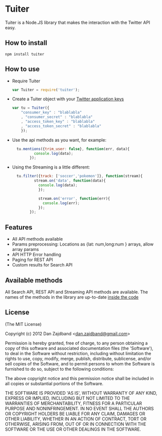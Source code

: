 # Tuiter

Tuiter is a Node.JS library that makes the interaction with the Twitter API easy.

## How to install

    npm install tuiter

## How to use

+ Require Tuiter
    ```js
    var Tuiter = require('tuiter');
    ```
+ Create a Tuiter object with your [Twitter application keys](https://dev.twitter.com/apps/new)
    ```js
    var tu = Tuiter({
        "consumer_key" : "blablabla"
	    , "consumer_secret" : "blablabla" 
	    , "access_token_key" : "blablabla"
	    , "access_token_secret" : "blablabla"
		});
    ```
+ Use the api methods as you want, for example:
    ```js
      tu.mentions({trim_user: false}, function(err, data){
			  console.log(data);
			});
    ```

+ Using the Streaming is a little different:
    ```js
      tu.filter({track: ['soccer','pokemon']}, function(stream){
			  stream.on('data', function(data){
			    console.log(data);
				});

				stream.on('error', function(err){
				  console.log(err);
				});
			});
    ```

## Features

+ All API methods available
+ Params preprocessing: Locations as {lat: num,long:num } arrays, allow array params
+ API HTTP Error handling
+ Paging for REST API
+ Custom results for Search API

## Available methods

All Search API, REST API and Streaming API methods are available. The names of the methods in the library are up-to-date [inside the code](https://github.com/danzajdband/Tuiter/blob/master/lib/config.json)

## License 

(The MIT License)

Copyright (c) 2012 Dan Zajdband &lt;dan.zajdband@gmail.com&gt;

Permission is hereby granted, free of charge, to any person obtaining
a copy of this software and associated documentation files (the
'Software'), to deal in the Software without restriction, including
without limitation the rights to use, copy, modify, merge, publish,
distribute, sublicense, and/or sell copies of the Software, and to
permit persons to whom the Software is furnished to do so, subject to
the following conditions:

The above copyright notice and this permission notice shall be
included in all copies or substantial portions of the Software.

THE SOFTWARE IS PROVIDED 'AS IS', WITHOUT WARRANTY OF ANY KIND,
EXPRESS OR IMPLIED, INCLUDING BUT NOT LIMITED TO THE WARRANTIES OF
MERCHANTABILITY, FITNESS FOR A PARTICULAR PURPOSE AND NONINFRINGEMENT.
IN NO EVENT SHALL THE AUTHORS OR COPYRIGHT HOLDERS BE LIABLE FOR ANY
CLAIM, DAMAGES OR OTHER LIABILITY, WHETHER IN AN ACTION OF CONTRACT,
TORT OR OTHERWISE, ARISING FROM, OUT OF OR IN CONNECTION WITH THE
SOFTWARE OR THE USE OR OTHER DEALINGS IN THE SOFTWARE.
